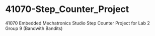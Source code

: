 # 41070-Step_Counter_Project
41070 Embedded Mechatronics Studio Step Counter Project for Lab 2 Group 9 (Bandwith Bandits)
